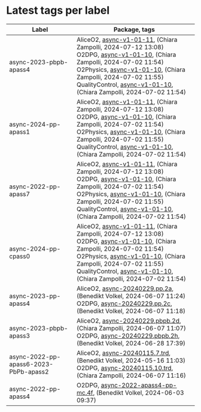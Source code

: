 # Latest tags per label

| Label | Package, tags |
| --- | --- |
| async-2023-pbpb-apass4 | AliceO2, [async-v1-01-11](https://github.com/AliceO2Group/AliceO2/tree/async-v1-01-11), (Chiara Zampolli, 2024-07-12 13:08)<br>O2DPG, [async-v1-01-10](https://github.com/AliceO2Group/O2DPG/tree/async-v1-01-10), (Chiara Zampolli, 2024-07-02 11:54)<br>O2Physics, [async-v1-01-10](https://github.com/AliceO2Group/O2Physics/tree/async-v1-01-10), (Chiara Zampolli, 2024-07-02 11:55)<br>QualityControl, [async-v1-01-10](https://github.com/AliceO2Group/QualityControl/tree/async-v1-01-10), (Chiara Zampolli, 2024-07-02 11:54) |
| async-2024-pp-apass1 | AliceO2, [async-v1-01-11](https://github.com/AliceO2Group/AliceO2/tree/async-v1-01-11), (Chiara Zampolli, 2024-07-12 13:08)<br>O2DPG, [async-v1-01-10](https://github.com/AliceO2Group/O2DPG/tree/async-v1-01-10), (Chiara Zampolli, 2024-07-02 11:54)<br>O2Physics, [async-v1-01-10](https://github.com/AliceO2Group/O2Physics/tree/async-v1-01-10), (Chiara Zampolli, 2024-07-02 11:55)<br>QualityControl, [async-v1-01-10](https://github.com/AliceO2Group/QualityControl/tree/async-v1-01-10), (Chiara Zampolli, 2024-07-02 11:54) |
| async-2022-pp-apass7 | AliceO2, [async-v1-01-11](https://github.com/AliceO2Group/AliceO2/tree/async-v1-01-11), (Chiara Zampolli, 2024-07-12 13:08)<br>O2DPG, [async-v1-01-10](https://github.com/AliceO2Group/O2DPG/tree/async-v1-01-10), (Chiara Zampolli, 2024-07-02 11:54)<br>O2Physics, [async-v1-01-10](https://github.com/AliceO2Group/O2Physics/tree/async-v1-01-10), (Chiara Zampolli, 2024-07-02 11:55)<br>QualityControl, [async-v1-01-10](https://github.com/AliceO2Group/QualityControl/tree/async-v1-01-10), (Chiara Zampolli, 2024-07-02 11:54) |
| async-2024-pp-cpass0 | AliceO2, [async-v1-01-11](https://github.com/AliceO2Group/AliceO2/tree/async-v1-01-11), (Chiara Zampolli, 2024-07-12 13:08)<br>O2DPG, [async-v1-01-10](https://github.com/AliceO2Group/O2DPG/tree/async-v1-01-10), (Chiara Zampolli, 2024-07-02 11:54)<br>O2Physics, [async-v1-01-10](https://github.com/AliceO2Group/O2Physics/tree/async-v1-01-10), (Chiara Zampolli, 2024-07-02 11:55)<br>QualityControl, [async-v1-01-10](https://github.com/AliceO2Group/QualityControl/tree/async-v1-01-10), (Chiara Zampolli, 2024-07-02 11:54) |
| async-2023-pp-apass4 | AliceO2, [async-20240229.pp.2a](https://github.com/AliceO2Group/AliceO2/tree/async-20240229.pp.2a), (Benedikt Volkel, 2024-06-07 11:24)<br>O2DPG, [async-20240229.pp.2c](https://github.com/AliceO2Group/O2DPG/tree/async-20240229.pp.2c), (Benedikt Volkel, 2024-06-07 11:18) |
| async-2023-pbpb-apass3 | AliceO2, [async-20240229.pbpb.2d](https://github.com/AliceO2Group/AliceO2/tree/async-20240229.pbpb.2d), (Chiara Zampolli, 2024-06-07 11:07)<br>O2DPG, [async-20240229.pbpb.2h](https://github.com/AliceO2Group/O2DPG/tree/async-20240229.pbpb.2h), (Benedikt Volkel, 2024-06-28 17:39) |
| async-2022-pp-apass6-2023-PbPb-apass2 | AliceO2, [async-20240115.7.trd](https://github.com/AliceO2Group/AliceO2/tree/async-20240115.7.trd), (Benedikt Volkel, 2024-05-16 11:03)<br>O2DPG, [async-20240115.10.trd](https://github.com/AliceO2Group/O2DPG/tree/async-20240115.10.trd), (Chiara Zampolli, 2024-06-07 11:16) |
| async-2022-pp-apass4 | O2DPG, [async-2022-apass4-pp-mc.4f](https://github.com/AliceO2Group/O2DPG/tree/async-2022-apass4-pp-mc.4f), (Benedikt Volkel, 2024-06-03 09:37) |
